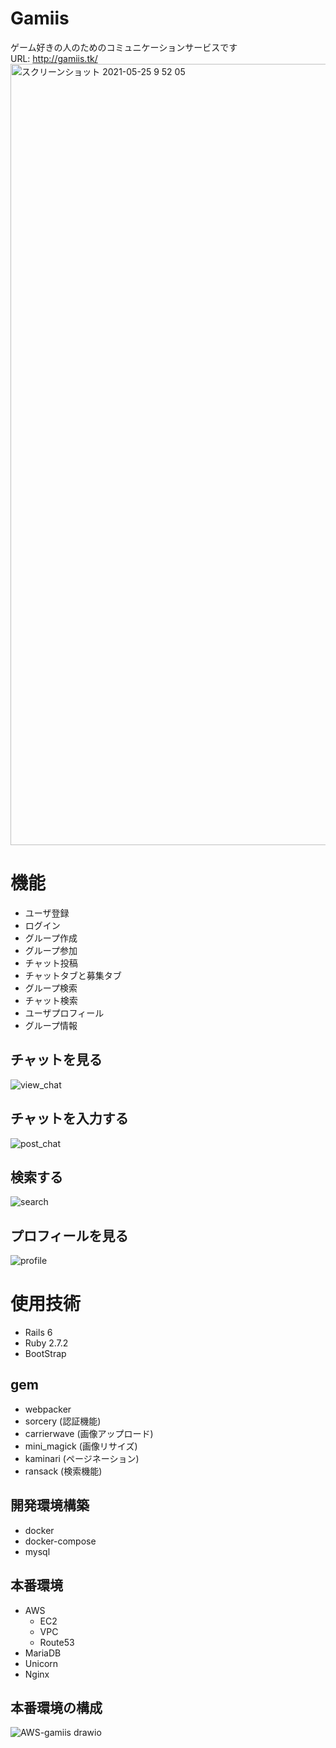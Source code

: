 # Gamiis
ゲーム好きの人のためのコミュニケーションサービスです<br>
URL: http://gamiis.tk/
<img width="1250" alt="スクリーンショット 2021-05-25 9 52 05" src="https://user-images.githubusercontent.com/63100083/119423738-f02c7700-bd3e-11eb-8fbd-a4e82f8f1068.png">
# 機能
- ユーザ登録
- ログイン
- グループ作成
- グループ参加
- チャット投稿
- チャットタブと募集タブ
- グループ検索
- チャット検索
- ユーザプロフィール
- グループ情報
## チャットを見る
![view_chat](https://user-images.githubusercontent.com/63100083/119423207-b6a73c00-bd3d-11eb-828e-050f705d484d.gif)
## チャットを入力する
![post_chat](https://user-images.githubusercontent.com/63100083/119423529-6f6d7b00-bd3e-11eb-99de-9901835df815.gif)
## 検索する
![search](https://user-images.githubusercontent.com/63100083/119423626-a3e13700-bd3e-11eb-87b9-43d4d0a39cfb.gif)
## プロフィールを見る
![profile](https://user-images.githubusercontent.com/63100083/119423630-a6dc2780-bd3e-11eb-9214-97de5d751649.gif)

# 使用技術
- Rails 6
- Ruby 2.7.2
- BootStrap

## gem
- webpacker
- sorcery (認証機能)
- carrierwave (画像アップロード)
- mini_magick (画像リサイズ)
- kaminari (ページネーション)
- ransack (検索機能)

## 開発環境構築
- docker
- docker-compose
- mysql
## 本番環境
- AWS
  - EC2
  - VPC
  - Route53
- MariaDB
- Unicorn
- Nginx
## 本番環境の構成
![AWS-gamiis drawio](https://user-images.githubusercontent.com/63100083/119424766-09362780-bd41-11eb-8a26-64f1c2c883ce.png)
